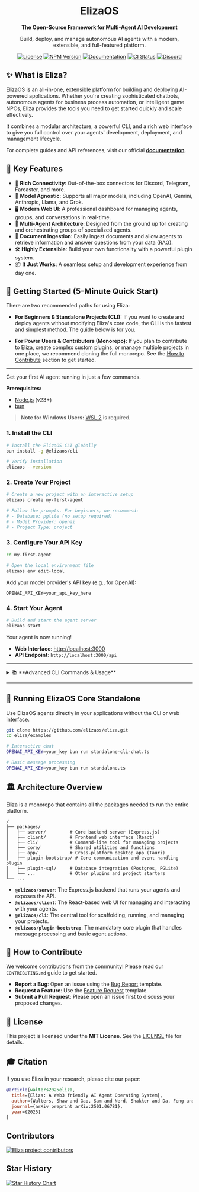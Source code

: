 <div align="center">
  <h1>ElizaOS</h1>
  <p><strong>The Open-Source Framework for Multi-Agent AI Development</strong></p>
  <p>Build, deploy, and manage autonomous AI agents with a modern, extensible, and full-featured platform.</p>
</div>

<div align="center">
  <!-- Badges will go here -->
  <a href="https://github.com/elizaos/eliza/blob/main/LICENSE"><img src="https://img.shields.io/github/license/elizaos/eliza?style=for-the-badge" alt="License"></a>
  <a href="https://www.npmjs.com/package/@elizaos/cli"><img src="https://img.shields.io/npm/v/@elizaos/cli?style=for-the-badge" alt="NPM Version"></a>
  <a href="https://docs.elizaos.ai/"><img src="https://img.shields.io/badge/Documentation-Read%20Docs-blue?style=for-the-badge" alt="Documentation"></a>
  <a href="https://github.com/elizaos/eliza/actions/workflows/image.yaml"><img src="https://img.shields.io/github/actions/workflow/status/elizaos/eliza/ci.yaml?branch=main&style=for-the-badge" alt="CI Status"></a>
  <a href="https://discord.gg/ai16z"><img src="https://img.shields.io/discord/1253563208833433701?style=for-the-badge&logo=discord" alt="Discord"></a>
</div>

## ✨ What is Eliza?

ElizaOS is an all-in-one, extensible platform for building and deploying AI-powered applications. Whether you're creating sophisticated chatbots, autonomous agents for business process automation, or intelligent game NPCs, Eliza provides the tools you need to get started quickly and scale effectively.

It combines a modular architecture, a powerful CLI, and a rich web interface to give you full control over your agents' development, deployment, and management lifecycle.

For complete guides and API references, visit our official **[documentation](https://docs.elizaos.ai/)**.

## 🚀 Key Features

- 🔌 **Rich Connectivity**: Out-of-the-box connectors for Discord, Telegram, Farcaster, and more.
- 🧠 **Model Agnostic**: Supports all major models, including OpenAI, Gemini, Anthropic, Llama, and Grok.
- 🖥️ **Modern Web UI**: A professional dashboard for managing agents, groups, and conversations in real-time.
- 🤖 **Multi-Agent Architecture**: Designed from the ground up for creating and orchestrating groups of specialized agents.
- 📄 **Document Ingestion**: Easily ingest documents and allow agents to retrieve information and answer questions from your data (RAG).
- 🛠️ **Highly Extensible**: Build your own functionality with a powerful plugin system.
- 📦 **It Just Works**: A seamless setup and development experience from day one.

## 🏁 Getting Started (5-Minute Quick Start)

There are two recommended paths for using Eliza:

- **For Beginners & Standalone Projects (CLI):** If you want to create and deploy agents without modifying Eliza's core code, the CLI is the fastest and simplest method. The guide below is for you.

- **For Power Users & Contributors (Monorepo):** If you plan to contribute to Eliza, create complex custom plugins, or manage multiple projects in one place, we recommend cloning the full monorepo. See the [How to Contribute](#-how-to-contribute) section to get started.

---

Get your first AI agent running in just a few commands.

**Prerequisites:**

- [Node.js](https://nodejs.org/) (v23+)
- [bun](https://bun.sh/docs/installation)

> **Note for Windows Users:** [WSL 2](https://learn.microsoft.com/en-us/windows/wsl/install-manual) is required.

### 1. Install the CLI

```bash
# Install the ElizaOS CLI globally
bun install -g @elizaos/cli

# Verify installation
elizaos --version
```

### 2. Create Your Project

```bash
# Create a new project with an interactive setup
elizaos create my-first-agent

# Follow the prompts. For beginners, we recommend:
# - Database: pglite (no setup required)
# - Model Provider: openai
# - Project Type: project
```

### 3. Configure Your API Key

```bash
cd my-first-agent

# Open the local environment file
elizaos env edit-local
```

Add your model provider's API key (e.g., for OpenAI):

```env
OPENAI_API_KEY=your_api_key_here
```

### 4. Start Your Agent

```bash
# Build and start the agent server
elizaos start
```

Your agent is now running!

- **Web Interface**: [http://localhost:3000](http://localhost:3000)
- **API Endpoint**: `http://localhost:3000/api`

---

<details>
<summary>📚 **Advanced CLI Commands & Usage**</summary>

Eliza's CLI is powerful. Here are some more commands for development and management.

#### Development Workflow

```bash
# Make changes to your agent code, then rebuild and restart
bun run build
elizaos start

# Or, start in development mode with auto-rebuild
elizaos dev

# Run tests to verify your changes
elizaos test
```

#### Agent & Environment Management

```bash
# List all available agents
elizaos agent list

# Start a specific agent by name
elizaos agent start --name "MyAgent"

# Show all environment variables
elizaos env list
```

#### Debugging

```bash
# Start with detailed debug logging
LOG_LEVEL=debug elizaos start
```

For a full command reference, run `elizaos --help` or `elizaos <command> --help`.

</details>

---

## 🔧 Running ElizaOS Core Standalone

Use ElizaOS agents directly in your applications without the CLI or web interface.

```bash
git clone https://github.com/elizaos/eliza.git
cd eliza/examples

# Interactive chat
OPENAI_API_KEY=your_key bun run standalone-cli-chat.ts

# Basic message processing
OPENAI_API_KEY=your_key bun run standalone.ts
```

## 🏛️ Architecture Overview

Eliza is a monorepo that contains all the packages needed to run the entire platform.

```
/
├── packages/
│   ├── server/         # Core backend server (Express.js)
│   ├── client/         # Frontend web interface (React)
│   ├── cli/            # Command-line tool for managing projects
│   ├── core/           # Shared utilities and functions
│   ├── app/            # Cross-platform desktop app (Tauri)
│   ├── plugin-bootstrap/ # Core communication and event handling plugin
│   ├── plugin-sql/     # Database integration (Postgres, PGLite)
│   └── ...             # Other plugins and project starters
└── ...
```

- **`@elizaos/server`**: The Express.js backend that runs your agents and exposes the API.
- **`@elizaos/client`**: The React-based web UI for managing and interacting with your agents.
- **`@elizaos/cli`**: The central tool for scaffolding, running, and managing your projects.
- **`@elizaos/plugin-bootstrap`**: The mandatory core plugin that handles message processing and basic agent actions.

## 🤝 How to Contribute

We welcome contributions from the community! Please read our `CONTRIBUTING.md` guide to get started.

- **Report a Bug**: Open an issue using the [Bug Report](.github/ISSUE_TEMPLATE/bug_report.md) template.
- **Request a Feature**: Use the [Feature Request](.github/ISSUE_TEMPLATE/feature_request.md) template.
- **Submit a Pull Request**: Please open an issue first to discuss your proposed changes.

## 📜 License

This project is licensed under the **MIT License**. See the [LICENSE](LICENSE) file for details.

## 🎓 Citation

If you use Eliza in your research, please cite our paper:

```bibtex
@article{walters2025eliza,
  title={Eliza: A Web3 friendly AI Agent Operating System},
  author={Walters, Shaw and Gao, Sam and Nerd, Shakker and Da, Feng and Williams, Warren and Meng, Ting-Chien and Han, Hunter and He, Frank and Zhang, Allen and Wu, Ming and others},
  journal={arXiv preprint arXiv:2501.06781},
  year={2025}
}
```

## Contributors

<a href="https://github.com/elizaos/eliza/graphs/contributors">
  <img src="https://contrib.rocks/image?repo=elizaos/eliza" alt="Eliza project contributors" />
</a>

## Star History

[![Star History Chart](https://api.star-history.com/svg?repos=elizaos/eliza&type=Date)](https://star-history.com/#elizaos/eliza&Date)
